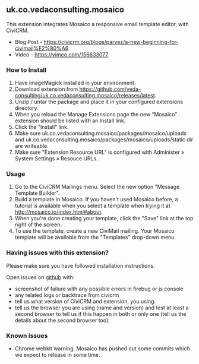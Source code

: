 ## uk.co.vedaconsulting.mosaico
This extension integrates Mosaico a responsive email template editor, with CiviCRM.
- Blog Post - https://civicrm.org/blogs/parvez/a-new-beginning-for-civimail%E2%80%A6
- Video - https://vimeo.com/156633077

### How to Install
1. Have imageMagick installed in your environment. 
2. Download extension from https://github.com/veda-consulting/uk.co.vedaconsulting.mosaico/releases/latest.
3. Unzip / untar the package and place it in your configured extensions directory.
4. When you reload the Manage Extensions page the new “Mosaico” extension should be listed with an Install link.
5. Click the "Install" link.
6. Make sure uk.co.vedaconsulting.mosaico/packages/mosaico/uploads and uk.co.vedaconsulting.mosaico/packages/mosaico/uploads/static dir are writeable.
7. Make sure "Extension Resource URL" is configured with Administer » System Settings » Resouce URLs.

### Usage
1. Go to the CiviCRM Mailings menu.  Select the new option "Message Template Builder".
2. Build a template in Mosaico.  If you haven't used Mosaico before, a tutorial is available when you select a template when trying it at http://mosaico.io/index.html#about.
3. When you're done creating your template, click the "Save" link at the top right of the screen.
4. To use the template, create a new CiviMail mailing.  Your Mosaico template will be available from the "Templates" drop-down menu.

### Having issues with this extension?

Please make sure you have followed installation instructions.

Open issues on [github](https://github.com/veda-consulting/uk.co.vedaconsulting.mosaico/issues) with:
- screenshot of failure with any possible errors in firebug or js console
- any related logs or backtrace from civicrm
- tell us what version of CiviCRM and extension, you using.
- tell us the browser you are using (name and version) and test at least a second browser to tell us if this happen in both or only one (tell us the details about the second browser too).

### Known issues
- Chrome webkit warning. Mosaico has pushed out some commits which we expect to release in some time.

